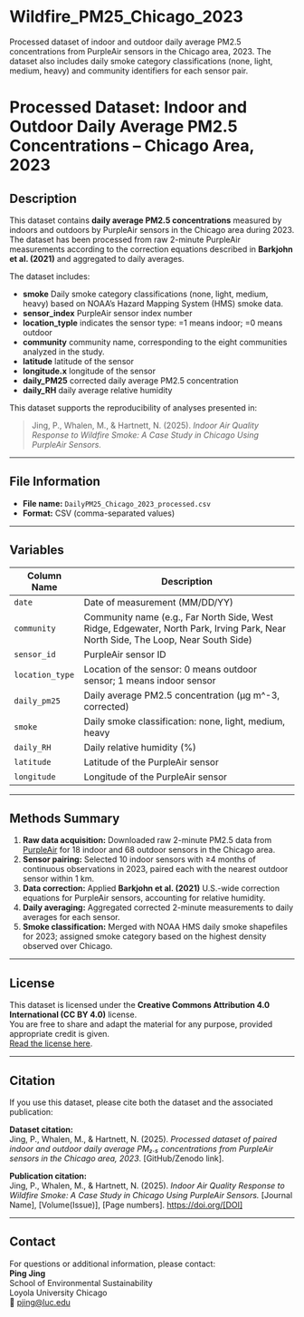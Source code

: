 # Wildfire_PM25_Chicago_2023
Processed dataset of indoor and outdoor daily average PM2.5 concentrations from PurpleAir sensors in the Chicago area, 2023. The dataset also includes daily smoke category classifications (none, light, medium, heavy) and community identifiers for each sensor pair.
# Processed Dataset: Indoor and Outdoor Daily Average PM2.5 Concentrations – Chicago Area, 2023

## Description
This dataset contains **daily average PM2.5 concentrations** measured by indoors and outdoors by PurpleAir sensors in the Chicago area during 2023. The dataset has been processed from raw 2-minute PurpleAir measurements according to the correction equations described in **Barkjohn et al. (2021)** and aggregated to daily averages.

The dataset includes:
- **smoke** Daily smoke category classifications (none, light, medium, heavy) based on NOAA’s Hazard Mapping System (HMS) smoke data.
- **sensor_index** PurpleAir sensor index number
- **location_typle** indicates the sensor type: =1 means indoor; =0 means outdoor
- **community** community name, corresponding to the eight communities analyzed in the study.
- **latitude** latitude of the sensor
- **longitude.x** longitude of the sensor
- **daily_PM25** corrected daily average PM2.5 concentration 
- **daily_RH** daily average relative humidity

  
This dataset supports the reproducibility of analyses presented in:  
> Jing, P., Whalen, M., & Hartnett, N. (2025). *Indoor Air Quality Response to Wildfire Smoke: A Case Study in Chicago Using PurpleAir Sensors.*

---

## File Information
- **File name:** `DailyPM25_Chicago_2023_processed.csv`  
- **Format:** CSV (comma-separated values)  

---

## Variables
| Column Name         | Description |
|---------------------|-------------|
| `date`              | Date of measurement (MM/DD/YY) |
| `community`         | Community name (e.g., Far North Side, West Ridge, Edgewater, North Park, Irving Park, Near North Side, The Loop, Near South Side) |
| `sensor_id`         | PurpleAir sensor ID |
| `location_type`     | Location of the sensor: 0 means outdoor sensor; 1 means indoor sensor |
| `daily_pm25`        | Daily average PM2.5 concentration (µg m^-3, corrected) |
| `smoke`             | Daily smoke classification: none, light, medium, heavy |
| `daily_RH`          | Daily relative humidity (%) |
| `latitude`          | Latitude of the PurpleAir sensor |
| `longitude`         | Longitude of the PurpleAir sensor |

---

## Methods Summary
1. **Raw data acquisition:** Downloaded raw 2-minute PM2.5 data from [PurpleAir](https://www2.purpleair.com/) for 18 indoor and 68 outdoor sensors in the Chicago area.  
2. **Sensor pairing:** Selected 10 indoor sensors with ≥4 months of continuous observations in 2023, paired each with the nearest outdoor sensor within 1 km.  
3. **Data correction:** Applied **Barkjohn et al. (2021)** U.S.-wide correction equations for PurpleAir sensors, accounting for relative humidity.  
4. **Daily averaging:** Aggregated corrected 2-minute measurements to daily averages for each sensor.  
5. **Smoke classification:** Merged with NOAA HMS daily smoke shapefiles for 2023; assigned smoke category based on the highest density observed over Chicago.

---

## License
This dataset is licensed under the **Creative Commons Attribution 4.0 International (CC BY 4.0)** license.  
You are free to share and adapt the material for any purpose, provided appropriate credit is given.  
[Read the license here](https://creativecommons.org/licenses/by/4.0/).

---

## Citation
If you use this dataset, please cite both the dataset and the associated publication:

**Dataset citation:**  
Jing, P., Whalen, M., & Hartnett, N. (2025). *Processed dataset of paired indoor and outdoor daily average PM₂.₅ concentrations from PurpleAir sensors in the Chicago area, 2023*. [GitHub/Zenodo link].

**Publication citation:**  
Jing, P., Whalen, M., & Hartnett, N. (2025). *Indoor Air Quality Response to Wildfire Smoke: A Case Study in Chicago Using PurpleAir Sensors.* [Journal Name], [Volume(Issue)], [Page numbers]. https://doi.org/[DOI]

---

## Contact
For questions or additional information, please contact:  
**Ping Jing**  
School of Environmental Sustainability  
Loyola University Chicago  
📧 [pjing@luc.edu](mailto:pjing@luc.edu)
